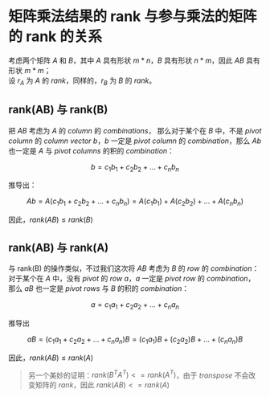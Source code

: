 # 矩阵乘法结果的 rank 与参与乘法的矩阵的 rank 的关系

考虑两个矩阵 $A$ 和 $B$，其中 $A$ 具有形状 $m * n$，$B$ 具有形状 $n * m$，因此 $AB$ 具有形状 $m * m$；  
设 $r_A$ 为 $A$ 的 _rank_，同样的，$r_B$ 为 $B$ 的 _rank_。

## rank(AB) 与 rank(B)

把 $AB$ 考虑为 $A$ 的 _column_ 的 _combinations_，
那么对于某个在 $B$ 中，不是 _pivot column_ 的 _column vector_ $b$，$b$ 一定是 _pivot column_ 的 _combination_，那么 $Ab$ 也一定是 $A$ 与 _pivot columns_ 的积的 _combination_：

$$
b = c_1 b_1 + c_2 b_2 + \dots + c_n b_n
$$

推导出：

$$
Ab = A (c_1 b_1 + c_2 b_2 + \dots + c_n b_n) = A (c_1 b_1) + A (c_2 b_2) + \dots + A (c_n b_n)
$$

因此，$rank(AB) \le rank(B)$

## rank(AB) 与 rank(A)

与 rank(B) 的操作类似，不过我们这次将 $AB$ 考虑为 $B$ 的 _row_ 的 _combination_：
对于某个在 $A$ 中，没有 _pivot_ 的 _row_ $a$，$a$ 一定是 _pivot row_ 的 _combination_，那么 $aB$ 也一定是 _pivot rows_ 与 $B$ 的积的 _combination_：

$$
a = c_1 a_1 + c_2 a_2 + \dots + c_n a_n
$$

推导出

$$
aB = (c_1 a_1 + c_2 a_2 + \dots + c_n a_n) B = (c_1 a_1) B + (c_2 a_2) B + \dots + (c_n a_n) B
$$

因此，$rank(AB) \le rank(A)$

> 另一个美妙的证明：$rank(B^T A^T) <= rank(A^T)$，由于 _transpose_ 不会改变矩阵的 _rank_，因此 $rank(AB) <= rank(A)$
